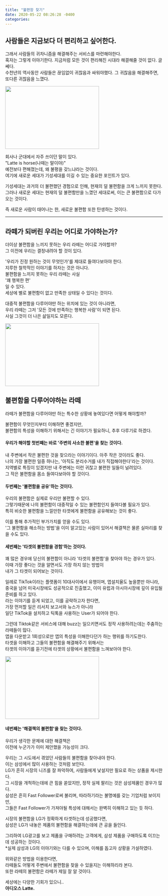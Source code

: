 ```yaml
---
title: "불편함 찾기"
date: 2020-05-22 08:26:28 -0400
categories:
---
```


## 사람들은 지금보다 더 편리하고 싶어한다.  
그래서 사람들의 귀차니즘을 해결해주는 서비스를 마련해야한다.  
혹자는 그렇게 이야기한다. 지금처럼 모든 것이 편리해진 시대라 해결해줄 것이 없다. 글쎄다.  
수천년의 역사동안 사람들은 끊임없이 귀찮음과 싸워야했다. 그 귀찮음을 해결해주면, 또다른 귀찮음을 느꼈다.  

<img src="https://cdn.pixabay.com/photo/2017/01/16/14/16/horse-1984111_960_720.jpg" width="300" height="200">
  
회사나 군대에서 자주 쓰이던 말이 있다.  
"Latte is horse(나때는 말이야)"  
예전보다 편해졌는데, 왜 불평을 갖느냐라는 것이다.  
여기에 새로운 세대가 기성세대를 이길 수 있는 중요한 포인트가 있다.  
  
기성세대는 과거의 더 불편했던 경험으로 인해, 현재의 덜 불편함을 크게 느끼지 못한다.  
그러나 새로운 세대는 현재의 덜 불편함만을 느꼈던 세대로써, 이는 큰 불편함으로 다가오는 것이다.  
  
즉 새로운 사람이 태어나는 한, 새로운 불편함 또한 탄생하는 것이다.  

---
  
## 라떼가 되버린 우리는 어디로 가야하는가?  
더이상 불편함을 느끼지 못하는 우리 라떼는 어디로 가야할까?  
그 이전에 우리는 결정내려야 할 것이 있다.  
  
'우리가 진정 원하는 것이 무엇인가'를 제대로 들여다보아야 한다.  
지루한 철학적인 이야기를 하자는 것은 아니다.  
불편함을 느끼지 못하는 우리 라떼는 사실  
'꽤 행복한 편'  
일 수 있다.  
세상에 별로 불편함이 없고 만족한 상태일 수 있다는 것이다.  
  
대중적 불편함을 다루어야만 하는 위치에 있는 것이 아니라면,  
우리 라떼는 그저 '모든 것에 만족하는 행복한 사람'이 되면 된다.  
사실 그것이 더 나은 삶일지도 모른다.  

<img src="https://cdn.pixabay.com/photo/2018/01/05/20/20/snow-3063835_960_720.jpg" width="300" height="200">
  
## 불편함을 다루어야하는 라떼  
라떼가 불편함을 다루어야만 하는 특수한 상황에 놓여있다면 어떻게 해야할까?  
  
불편함이 무엇인지부터 이해하면 좋겠지만,  
불편함의 특성을 이해하기 위해서는 긴 이야기가 필요하니, 추후 다루기로 하겠다.  
  
#### 우리가 해야할 첫번째는 바로 '주변의 사소한 불편'을 찾는 것이다.  
내 주변에서 작은 불편한 것을 찾으라는 이야기이다. 아주 작은 것이라도 좋다.  
나의 가장 불편한 일중 하나는, '아직도 분리수거를 내가 직접해야한다'라는 것이다.  
지역별로 특징이 있겠지만 내 주변에는 이런 귀찮고 불편한 일들이 널려있다.  
그 작은 불편함을 몸소 들여다보아야 할 것이다.  
  
  
#### 두번째는 '불편함을 공유'하는 것이다.  
우리의 불편함은 실제로 우리만 불편할 수 있다.  
그렇기때문에 나의 불편함이 대중적일 수 있는 불편함인지 들여다볼 필요가 있다.  
특히 비슷한 불편함을 느낄만한 타겟에게 불편함을 공유해보는 것이 좋다.  
  
이를 통해 추가적인 부가가치를 얻을 수도 있다.  
'그 불편함을 해소하는 방법'을 이미 알고있는 사람이 있어서 해결책은 물론 실마리를 찾을 수도 있다.  
  
  
#### 세번째는 '타겟의 불편함을 경험'하는 것이다.  
꽤 많은 경우에 당신의 불편함이 아니라 '타겟의 불편함'을 찾아야 하는 경우가 있다.  
이때 가장 좋다는 것을 알면서도 가장 하지 않는 방법이  
내가 그 타겟이 되어보는 것이다.  
  
일례로 TikTok이라는 플랫폼이 10대사이에서 유행이며, 앱설치율도 높을뿐만 아니라,  
중국을 넘어 미국시장에도 성공적으로 진출했고, 이미 유럽과 아시아시장에 깊이 유입될 준비를 하고 있다.  
라는 이야기를 듣게 되었고, 이를 공략하고자 한다면,  
가장 먼저할 일은 리서치 보고서와 뉴스가 아니라  
일단 TikTok을 설치하고 틱톡을 사용하는 User가 되어야 한다.  
  
그런데 Tiktok같은 서비스에 대해 buzz는 일으키면서도 정작 사용하려는데는 주춤하는 라떼들이 많다.  
앱을 다운받고 1회성으로만 앱의 특성을 이해한다던가 하는 행위를 하기도한다.  
타겟을 이해하고 그들의 불편함을 해결해주기 위해서는  
타겟의 이야기를 듣기전에 타겟의 상황에서 불편함을 느껴보아야 한다.  

<img src="https://lh3.googleusercontent.com/2kdv4gGWKchMkThhxMYlWlkSouhx6BP50X1b7O7_Yl78fFCitAe3t4hLACuCyC9tsJA" width="300" height="200">
  
  
#### 네번째는 '해결책의 불편함'을 찾는 것이다.  
우리가 생각한 문제에 대한 해결책은  
이전에 누군가가 이미 제안했을 가능성이 크다.  
  
우리는 그 시도에서 겪었던 사람들의 불편함을 찾아내야 한다.  
이는 삼성에서 많이 사용하는 것처럼 보인다.  
LG가 흔히 시장의 니즈를 잘 파악하여, 사람들에게 낯설지만 필요로 하는 상품을 제시한다.  
그 시장을 개척하는데에 큰 힘을 쏟았지만, 정작 실제 팔리는 것은 삼성제품인 경우가 많다.  
삼성은 흔히 Fast Follower로써 불리며, 따라하기라는 불명예를 갖는 기업처럼 보이지만,  
그들은 Fast Follower가 가져야될 특성에 대해서는 완벽히 이해하고 있는 듯 하다.  
  
시장의 불편함을 LG가 정확하게 타겟하는데 성공했다면,  
삼성은 LG가 내놓은 제품의 불편함을 해결하는데에 큰 공을 들인다.  
  
그리하여 LG광고를 보고 제품을 구매하려는 고객에게, 삼성 제품을 구매하도록 이끄는 데 성공하는 것이다.  
*실제 삼성과 LG의 이야기와는 다를 수 있으며, 이해를 돕고자 상황을 가설하였다.  
  
  
  
위와같은 방법을 이용한다면,  
라떼들도 어떻게 주변에서 불편함을 찾을 수 있을지는 이해하리라 본다.  
또한 라떼의 불편함은 라떼가 제일 잘 알 것이다.  
  
세상에는 다양한 기회가 있으니..  
**아디오스 Latte.**  
